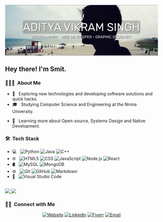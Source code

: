 <img src="https://raw.githubusercontent.com/AVS1508/AVS1508/master/assets/Aditya%20Vikram%20Singh%20Banner.png">

<h2> Hey there! I'm Smit.</h2>

<h3> 👨🏻‍💻 &nbsp;About Me </h3>

- 🤔 &nbsp; Exploring new technologies and developing software solutions and quick hacks.
- 🎓 &nbsp; Studying Computer Science and Engineering at the Nirma University.
<!--- 💼 &nbsp; Working as a Business Development Associate at VirtuBox InfoTech Private Limited.-->
- 🌱 &nbsp; Learning more about Open-source, Systems Design and Native Development.
<!--- ✍️ &nbsp; Pursuing Graphic Design and Blog Writing as hobbies/side hustles.-->

<h3> 🛠 &nbsp;Tech Stack</h3>

- 💻 &nbsp;
  ![Python](https://img.shields.io/badge/-Python-333333?style=flat&logo=python)
  ![Java](https://img.shields.io/badge/-Java-333333?style=flat&logo=Java&logoColor=007396)
  ![C++](https://img.shields.io/badge/-C++-333333?style=flat&logo=C%2B%2B&logoColor=00599C)
- 🌐 &nbsp;
  ![HTML5](https://img.shields.io/badge/-HTML5-333333?style=flat&logo=HTML5)
  ![CSS](https://img.shields.io/badge/-CSS-333333?style=flat&logo=CSS3&logoColor=1572B6)
  ![JavaScript](https://img.shields.io/badge/-JavaScript-333333?style=flat&logo=javascript)
  <!--![Bootstrap](https://img.shields.io/badge/-Bootstrap-333333?style=flat&logo=bootstrap&logoColor=563D7C)-->
  ![Node.js](https://img.shields.io/badge/-Node.js-333333?style=flat&logo=node.js)
  ![React](https://img.shields.io/badge/-React-333333?style=flat&logo=react)
- 🛢 &nbsp;
  ![MySQL](https://img.shields.io/badge/-MySQL-333333?style=flat&logo=mysql)
  ![MongoDB](https://img.shields.io/badge/-MongoDB-333333?style=flat&logo=mongodb)
- ⚙️ &nbsp;
  ![Git](https://img.shields.io/badge/-Git-333333?style=flat&logo=git)
  ![GitHub](https://img.shields.io/badge/-GitHub-333333?style=flat&logo=github)
  ![Markdown](https://img.shields.io/badge/-Markdown-333333?style=flat&logo=markdown)
- 🔧 &nbsp;
  ![Visual Studio Code](https://img.shields.io/badge/-Visual%20Studio%20Code-333333?style=flat&logo=visual-studio-code&logoColor=007ACC)
  <!--![RStudio](https://img.shields.io/badge/-RStudio-333333?style=flat&logo=rstudio)
  ![Eclipse](https://img.shields.io/badge/-Eclipse-333333?style=flat&logo=eclipse-ide&logoColor=2C2255)-->
<!--- 🖥 &nbsp;
  ![Illustrator](https://img.shields.io/badge/-Illustrator-333333?style=flat&logo=adobe-illustrator)
  ![Photoshop](https://img.shields.io/badge/-Photoshop-333333?style=flat&logo=adobe-photoshop)
  ![InDesign](https://img.shields.io/badge/-InDesign-333333?style=flat&logo=adobe-indesign)-->

<br/>

<a href="https://github.com/smit56r">
  <img height="180em" src="https://github-readme-stats.vercel.app/api?username=smit56r&theme=buefy&show_icons=true" />
  <img height="180em" src="https://github-readme-stats.vercel.app/api/top-langs/?username=smit56r&theme=buefy&layout=compact" />
</a>

<br/>

<h3> 🤝🏻 &nbsp;Connect with Me </h3>

<p align="center">
<a href="https://github.com/Smit56R/"><img alt="Website" src="https://img.shields.io/badge/Website-github.com/Smit56R-blue?style=flat-square&logo=google-chrome"></a>
<a href="https://www.linkedin.com/in/smitraj-rana-41072220a/"><img alt="LinkedIn" src="https://img.shields.io/badge/LinkedIn-Smitraj%20Rana-blue?style=flat-square&logo=linkedin"></a>
<a href="https://www.fiverr.com/smitrajrana/"><img alt="Fiverr" src="https://img.shields.io/badge/smitrajrana?style=flat-square&logo=fiverr"></a>
<a href="mailto:smitrajrana57@gmail.com"><img alt="Email" src="https://img.shields.io/badge/Email-smitrajrana57@gmail.com-blue?style=flat-square&logo=gmail"></a>
</p>
